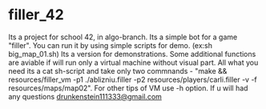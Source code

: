 # filler_42
Its a project for school 42, in algo-branch.
Its a simple bot for a game "filler".
You can run it by using simple scripts for demo. (ex:sh big_map_01.sh) 
Its a version for demonstrations. Some additional functions are aviable if will run only a virtual machine without visual part.
All what you need its a cat sh-script and take only two commnands - "make && resources/filler_vm -p1 ./ablizniu.filler -p2 resources/players/carli.filler -v -f resources/maps/map02".
For other tips of VM use -h option.
If u will had any questions drunkenstein111333@gmail.com
